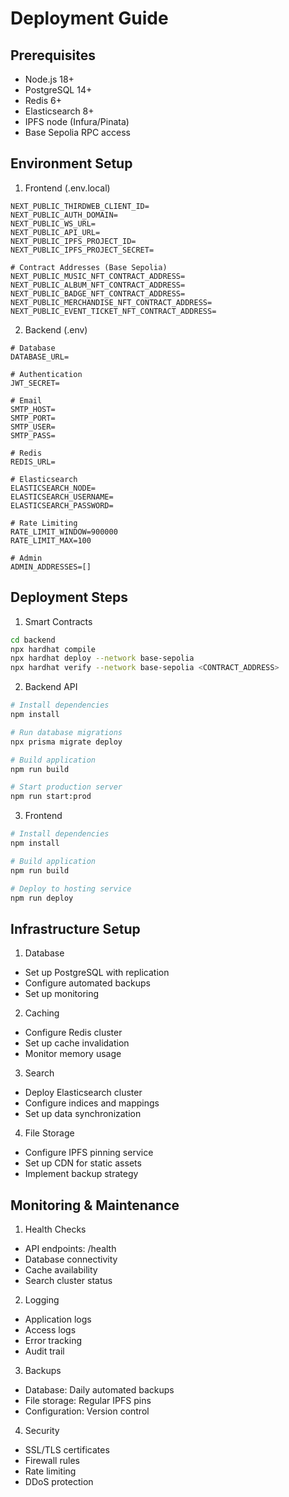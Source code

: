 # Deployment Guide

## Prerequisites
- Node.js 18+
- PostgreSQL 14+
- Redis 6+
- Elasticsearch 8+
- IPFS node (Infura/Pinata)
- Base Sepolia RPC access

## Environment Setup

1. Frontend (.env.local)
```env
NEXT_PUBLIC_THIRDWEB_CLIENT_ID=
NEXT_PUBLIC_AUTH_DOMAIN=
NEXT_PUBLIC_WS_URL=
NEXT_PUBLIC_API_URL=
NEXT_PUBLIC_IPFS_PROJECT_ID=
NEXT_PUBLIC_IPFS_PROJECT_SECRET=

# Contract Addresses (Base Sepolia)
NEXT_PUBLIC_MUSIC_NFT_CONTRACT_ADDRESS=
NEXT_PUBLIC_ALBUM_NFT_CONTRACT_ADDRESS=
NEXT_PUBLIC_BADGE_NFT_CONTRACT_ADDRESS=
NEXT_PUBLIC_MERCHANDISE_NFT_CONTRACT_ADDRESS=
NEXT_PUBLIC_EVENT_TICKET_NFT_CONTRACT_ADDRESS=
```

2. Backend (.env)
```env
# Database
DATABASE_URL=

# Authentication
JWT_SECRET=

# Email
SMTP_HOST=
SMTP_PORT=
SMTP_USER=
SMTP_PASS=

# Redis
REDIS_URL=

# Elasticsearch
ELASTICSEARCH_NODE=
ELASTICSEARCH_USERNAME=
ELASTICSEARCH_PASSWORD=

# Rate Limiting
RATE_LIMIT_WINDOW=900000
RATE_LIMIT_MAX=100

# Admin
ADMIN_ADDRESSES=[]
```

## Deployment Steps

1. Smart Contracts
```bash
cd backend
npx hardhat compile
npx hardhat deploy --network base-sepolia
npx hardhat verify --network base-sepolia <CONTRACT_ADDRESS>
```

2. Backend API
```bash
# Install dependencies
npm install

# Run database migrations
npx prisma migrate deploy

# Build application
npm run build

# Start production server
npm run start:prod
```

3. Frontend
```bash
# Install dependencies
npm install

# Build application
npm run build

# Deploy to hosting service
npm run deploy
```

## Infrastructure Setup

1. Database
- Set up PostgreSQL with replication
- Configure automated backups
- Set up monitoring

2. Caching
- Configure Redis cluster
- Set up cache invalidation
- Monitor memory usage

3. Search
- Deploy Elasticsearch cluster
- Configure indices and mappings
- Set up data synchronization

4. File Storage
- Configure IPFS pinning service
- Set up CDN for static assets
- Implement backup strategy

## Monitoring & Maintenance

1. Health Checks
- API endpoints: /health
- Database connectivity
- Cache availability
- Search cluster status

2. Logging
- Application logs
- Access logs
- Error tracking
- Audit trail

3. Backups
- Database: Daily automated backups
- File storage: Regular IPFS pins
- Configuration: Version control

4. Security
- SSL/TLS certificates
- Firewall rules
- Rate limiting
- DDoS protection

